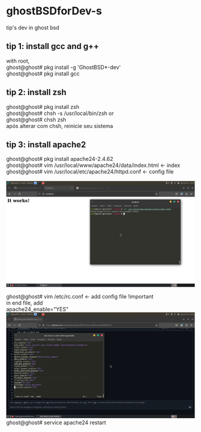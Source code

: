 # ghostBSDforDev-s
tip's dev in ghost bsd

## tip 1: install gcc and g++
with root, <br>
ghost@ghost# pkg install -g 'GhostBSD*-dev' <br>
ghost@ghost# pkg install gcc


## tip 2: install zsh 
ghost@ghost# pkg install zsh <br>
ghost@ghost# chsh -s /usr/local/bin/zsh   or <br>
ghost@ghost# chsh zsh  <br>
após alterar com chsh, reinicie seu sistema

## tip 3: install apache2
ghost@ghost#  pkg install apache24-2.4.62  <br>
ghost@ghost#  vim /usr/local/www/apache24/data/index.html   <- index <br>
ghost@ghost#  vim /usr/local/etc/apache24/httpd.conf        <- config file <br> <br>
![screenshot](screenshot.png)

ghost@ghost#  vim /etc/rc.conf       <- add config file !important <br>
in end file, add <br>
apache24_enable="YES"
![screenshot](screenshotone.png)
<br>
ghost@ghost# service apache24 restart

